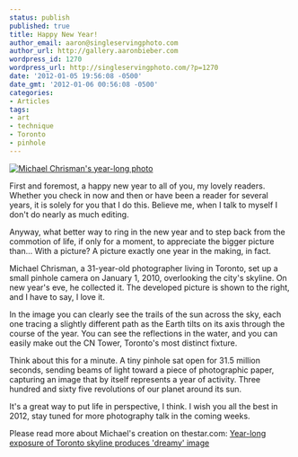 ```yaml
---
status: publish
published: true
title: Happy New Year!
author_email: aaron@singleservingphoto.com
author_url: http://gallery.aaronbieber.com
wordpress_id: 1270
wordpress_url: http://singleservingphoto.com/?p=1270
date: '2012-01-05 19:56:08 -0500'
date_gmt: '2012-01-06 00:56:08 -0500'
categories:
- Articles
tags:
- art
- technique
- Toronto
- pinhole
---
```

[![](/wp-content/uploads/2012/01/705b87dd4321b6babfd4bb4febeb-300x181.png
"Michael Chrisman's year-long photo")](/wp-content/uploads/2012/01/705b87dd4321b6babfd4bb4febeb.jpeg)

First and foremost, a happy new year to all of you, my lovely readers.
Whether you check in now and then or have been a reader for several
years, it is solely for you that I do this. Believe me, when I talk to
myself I don't do nearly as much editing.

Anyway, what better way to ring in the new year and to step back from
the commotion of life, if only for a moment, to appreciate the bigger
picture than... With a picture? A picture exactly one year in the
making, in fact.

Michael Chrisman, a 31-year-old photographer living in Toronto, set up a
small pinhole camera on January 1, 2010, overlooking the city's skyline.
On new year's eve, he collected it. The developed picture is shown to
the right, and I have to say, I love it. <!--more-->

In the image you can clearly see the trails of the sun across the sky,
each one tracing a slightly different path as the Earth tilts on its
axis through the course of the year. You can see the reflections in the
water, and you can easily make out the CN Tower, Toronto's most distinct
fixture.

Think about this for a minute. A tiny pinhole sat open for 31.5 million
seconds, sending beams of light toward a piece of photographic paper,
capturing an image that by itself represents a year of activity. Three
hundred and sixty five revolutions of our planet around its sun.

It's a great way to put life in perspective, I think. I wish you all the
best in 2012, stay tuned for more photography talk in the coming weeks.

Please read more about Michael's creation on thestar.com: [Year-long
exposure of Toronto skyline produces 'dreamy'
image](http://www.thestar.com/news/article/1109339--photographer-michael-chrisman-s-year-long-exposure-of-toronto-s-skyline-produces-dreamy-image-of-city)
